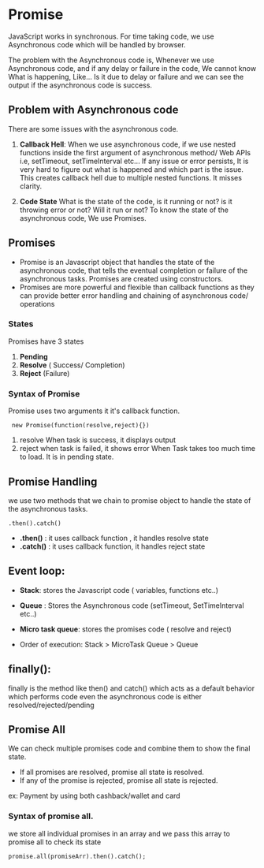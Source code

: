 # Promise

JavaScript works in synchronous. For time taking code, we use Asynchronous code which will be handled by browser.

The problem with the Asynchronous code is, Whenever we use Asynchronous code, and if any delay or failure in the code, We cannot know What is happening, Like... Is it due to delay or failure and we can see the output if the asynchronous code is success.

## Problem with Asynchronous code

There are some issues with the asynchronous code.

1. **Callback Hell**:
   When we use asynchronous code, if we use nested functions inside the first argument of asynchronous method/ Web APIs i.e, setTimeout, setTimeInterval etc... If any issue or error persists, It is very hard to figure out what is happened and which part is the issue. This creates callback hell due to multiple nested functions. It misses clarity.

2. **Code State**
   What is the state of the code, is it running or not? is it throwing error or not? Will it run or not?
   To know the state of the asynchronous code, We use Promises.

## Promises

- Promise is an Javascript object that handles the state of the asynchronous code, that tells the eventual completion or failure of the asynchronous tasks. Promises are created using constructors.
- Promises are more powerful and flexible than callback functions as they can provide better error handling and chaining of asynchronous code/ operations

### States

Promises have 3 states

1. **Pending**
2. **Resolve** ( Success/ Completion)
3. **Reject** (Failure)

### Syntax of Promise

Promise uses two arguments it it's callback function.

` new Promise(function(resolve,reject){})`

1. resolve
   When task is success, it displays output
2. reject
   when task is failed, it shows error
   When Task takes too much time to load. It is in pending state.

## Promise Handling

we use two methods that we chain to promise object to handle the state of the asynchronous tasks.

`.then().catch()`

- **.then()** : it uses callback function , it handles resolve state
- **.catch()** : it uses callback function, it handles reject state

## Event loop:

- **Stack**: stores the Javascript code ( variables, functions etc..)
- **Queue** : Stores the Asynchronous code (setTimeout, SetTimeInterval etc..)
- **Micro task queue**: stores the promises code ( resolve and reject)

- Order of execution: Stack > MicroTask Queue > Queue

## finally():

finally is the method like then() and catch() which acts as a default behavior which performs code even the asynchronous code is either resolved/rejected/pending

## Promise All

We can check multiple promises code and combine them to show the final state.

- If all promises are resolved, promise all state is resolved.
- If any of the promise is rejected, promise all state is rejected.

ex: Payment by using both cashback/wallet and card

### Syntax of promise all.

we store all individual promises in an array and we pass this array to promise all to check its state

`promise.all(promiseArr).then().catch();`
